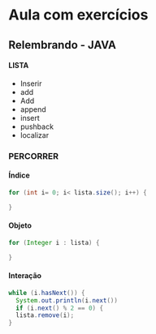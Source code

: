 # Aula com exercícios
## Relembrando - JAVA
#### LISTA
  * Inserir
  * add
  * Add
  * append
  * insert
  * pushback
  * localizar
    
### PERCORRER  
#### Índice
```java
for (int i= 0; i< lista.size(); i++) {

}
```

#### Objeto
```java
for (Integer i : lista) {

}
```

#### Interação
```java
while (i.hasNext()) {
  System.out.println(i.next())
  if (i.next() % 2 == 0) {
  lista.remove(i);
}
```
